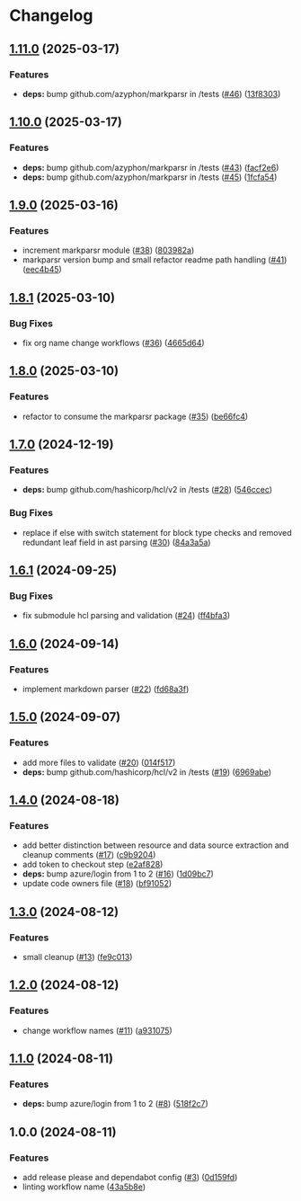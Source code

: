 # Changelog

## [1.11.0](https://github.com/azyphon/validor/compare/v1.10.0...v1.11.0) (2025-03-17)


### Features

* **deps:** bump github.com/azyphon/markparsr in /tests ([#46](https://github.com/azyphon/validor/issues/46)) ([13f8303](https://github.com/azyphon/validor/commit/13f83031ea75adde80aedef52ede62f66278bda7))

## [1.10.0](https://github.com/azyphon/validor/compare/v1.9.0...v1.10.0) (2025-03-17)


### Features

* **deps:** bump github.com/azyphon/markparsr in /tests ([#43](https://github.com/azyphon/validor/issues/43)) ([facf2e6](https://github.com/azyphon/validor/commit/facf2e665e7df7e922c1915f0767e4236ce656bf))
* **deps:** bump github.com/azyphon/markparsr in /tests ([#45](https://github.com/azyphon/validor/issues/45)) ([1fcfa54](https://github.com/azyphon/validor/commit/1fcfa542bee8bbbe6124f61132366c3eb4128ef4))

## [1.9.0](https://github.com/azyphon/validor/compare/v1.8.1...v1.9.0) (2025-03-16)


### Features

* increment markparsr module ([#38](https://github.com/azyphon/validor/issues/38)) ([803982a](https://github.com/azyphon/validor/commit/803982a0c0f7858cc9d92287b3d53ca25b5636ff))
* markparsr version bump and small refactor readme path handling ([#41](https://github.com/azyphon/validor/issues/41)) ([eec4b45](https://github.com/azyphon/validor/commit/eec4b45475f2f8b83bf91e0a626763e4e046c4cf))

## [1.8.1](https://github.com/azyphon/validor/compare/v1.8.0...v1.8.1) (2025-03-10)


### Bug Fixes

* fix org name change workflows ([#36](https://github.com/azyphon/validor/issues/36)) ([4665d64](https://github.com/azyphon/validor/commit/4665d641753102e6b6dcbc1e24ea9e09d11fc19a))

## [1.8.0](https://github.com/azyphon/validor/compare/v1.7.0...v1.8.0) (2025-03-10)


### Features

* refactor to consume the markparsr package ([#35](https://github.com/azyphon/validor/issues/35)) ([be66fc4](https://github.com/azyphon/validor/commit/be66fc4f4cd3f75deee9c243d87548fc40c7e0ad))

## [1.7.0](https://github.com/aztfmods/validor/compare/v1.6.1...v1.7.0) (2024-12-19)


### Features

* **deps:** bump github.com/hashicorp/hcl/v2 in /tests ([#28](https://github.com/aztfmods/validor/issues/28)) ([546ccec](https://github.com/aztfmods/validor/commit/546ccecc2ddd74062890d1c7dbb3247b0ad2cb98))

### Bug Fixes

* replace if else with switch statement for block type checks and removed redundant leaf field in ast parsing ([#30](https://github.com/aztfmods/validor/issues/30)) ([84a3a5a](https://github.com/aztfmods/validor/commit/84a3a5ae50f1766af4fbb17a97c3030ce2950748))

## [1.6.1](https://github.com/aztfmods/validor/compare/v1.6.0...v1.6.1) (2024-09-25)


### Bug Fixes

* fix submodule hcl parsing and validation ([#24](https://github.com/aztfmods/validor/issues/24)) ([ff4bfa3](https://github.com/aztfmods/validor/commit/ff4bfa38e36e6534e07d79fa73626a61da9b0698))

## [1.6.0](https://github.com/aztfmods/validor/compare/v1.5.0...v1.6.0) (2024-09-14)


### Features

* implement markdown parser ([#22](https://github.com/aztfmods/validor/issues/22)) ([fd68a3f](https://github.com/aztfmods/validor/commit/fd68a3ff0768cbd51a8af1172bd5a3a98983fe4e))

## [1.5.0](https://github.com/aztfmods/validor/compare/v1.4.0...v1.5.0) (2024-09-07)


### Features

* add more files to validate ([#20](https://github.com/aztfmods/validor/issues/20)) ([014f517](https://github.com/aztfmods/validor/commit/014f5176f6ef249ece83eea6ec6e9f6050353ca9))
* **deps:** bump github.com/hashicorp/hcl/v2 in /tests ([#19](https://github.com/aztfmods/validor/issues/19)) ([6969abe](https://github.com/aztfmods/validor/commit/6969abe9cef882406c7f57221ed3daddae055877))

## [1.4.0](https://github.com/aztfmods/validor/compare/v1.3.0...v1.4.0) (2024-08-18)


### Features

* add better distinction between resource and data source extraction and cleanup comments ([#17](https://github.com/aztfmods/validor/issues/17)) ([c9b9204](https://github.com/aztfmods/validor/commit/c9b920467de2552ceb892fc113fa21c9eeb2e40f))
* add token to checkout step ([e2af828](https://github.com/aztfmods/validor/commit/e2af828400f93e866b617013efb1ac4910126713))
* **deps:** bump azure/login from 1 to 2 ([#16](https://github.com/aztfmods/validor/issues/16)) ([1d09bc7](https://github.com/aztfmods/validor/commit/1d09bc7a873f7ee0ad9e0583e35cdba732fd185e))
* update code owners file ([#18](https://github.com/aztfmods/validor/issues/18)) ([bf91052](https://github.com/aztfmods/validor/commit/bf910527b9af9f682ee3198386c653776a6bb87e))

## [1.3.0](https://github.com/aztfmods/validor/compare/v1.2.0...v1.3.0) (2024-08-12)


### Features

* small cleanup ([#13](https://github.com/aztfmods/validor/issues/13)) ([fe9c013](https://github.com/aztfmods/validor/commit/fe9c01377c1cd5a10e90ba8a03a7a5890ef40f91))

## [1.2.0](https://github.com/aztfmods/validor/compare/v1.1.0...v1.2.0) (2024-08-12)


### Features

* change workflow names ([#11](https://github.com/aztfmods/validor/issues/11)) ([a931075](https://github.com/aztfmods/validor/commit/a931075f725bef4f6b868902e9172212a35be5d2))

## [1.1.0](https://github.com/aztfmods/validor/compare/v1.0.0...v1.1.0) (2024-08-11)


### Features

* **deps:** bump azure/login from 1 to 2 ([#8](https://github.com/aztfmods/validor/issues/8)) ([518f2c7](https://github.com/aztfmods/validor/commit/518f2c73e215a86e26394858be817202cecfc7ea))

## 1.0.0 (2024-08-11)


### Features

* add release please and dependabot config ([#3](https://github.com/aztfmods/validor/issues/3)) ([0d159fd](https://github.com/aztfmods/validor/commit/0d159fd4ca13fbde8c2990ba3090e8d2fd2617ad))
* linting workflow name ([43a5b8e](https://github.com/aztfmods/validor/commit/43a5b8e5d28c2a0719501eea67c0835bc8b70195))

